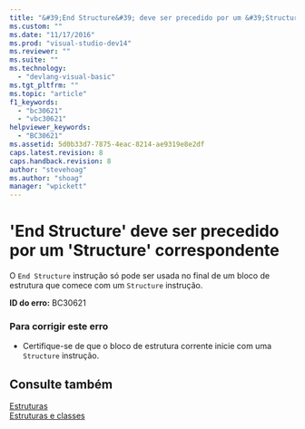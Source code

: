 ```yaml
---
title: "&#39;End Structure&#39; deve ser precedido por um &#39;Structure&#39; correspondente | Microsoft Docs"
ms.custom: ""
ms.date: "11/17/2016"
ms.prod: "visual-studio-dev14"
ms.reviewer: ""
ms.suite: ""
ms.technology: 
  - "devlang-visual-basic"
ms.tgt_pltfrm: ""
ms.topic: "article"
f1_keywords: 
  - "bc30621"
  - "vbc30621"
helpviewer_keywords: 
  - "BC30621"
ms.assetid: 5d0b33d7-7875-4eac-8214-ae9319e8e2df
caps.latest.revision: 8
caps.handback.revision: 8
author: "stevehoag"
ms.author: "shoag"
manager: "wpickett"
---
```

# &#39;End Structure&#39; deve ser precedido por um &#39;Structure&#39; correspondente
O `End Structure` instrução só pode ser usada no final de um bloco de estrutura que comece com um `Structure` instrução.  
  
 **ID do erro:** BC30621  
  
### Para corrigir este erro  
  
-   Certifique\-se de que o bloco de estrutura corrente inicie com uma `Structure` instrução.  
  
## Consulte também  
 [Estruturas](../../visual-basic/programming-guide/language-features/data-types/structures.md)   
 [Estruturas e classes](../../visual-basic/programming-guide/language-features/data-types/structures-and-classes.md)